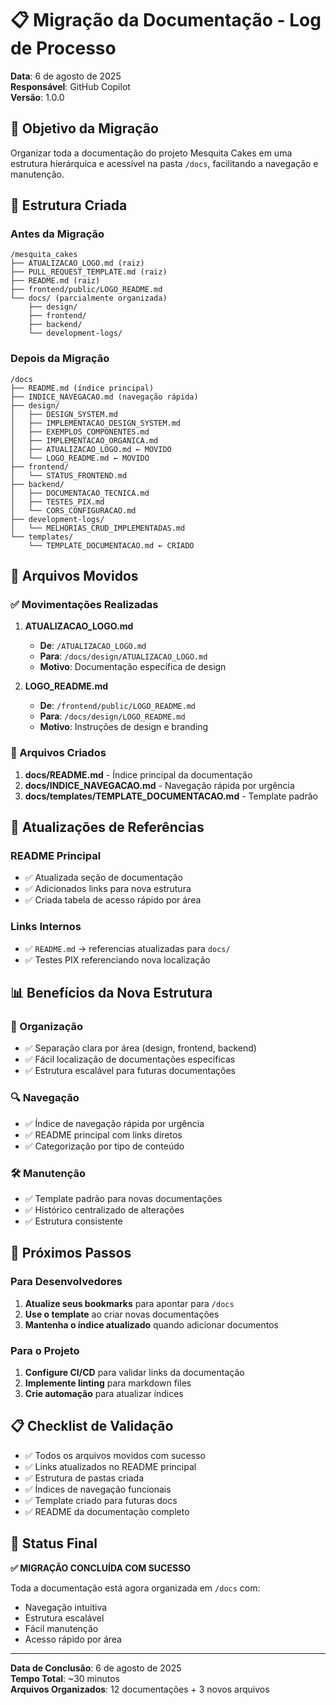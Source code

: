 # 📋 Migração da Documentação - Log de Processo

**Data**: 6 de agosto de 2025  
**Responsável**: GitHub Copilot  
**Versão**: 1.0.0

## 🎯 Objetivo da Migração

Organizar toda a documentação do projeto Mesquita Cakes em uma estrutura hierárquica e acessível na pasta `/docs`, facilitando a navegação e manutenção.

## 📁 Estrutura Criada

### Antes da Migração
```
/mesquita_cakes
├── ATUALIZACAO_LOGO.md (raiz)
├── PULL_REQUEST_TEMPLATE.md (raiz)
├── README.md (raiz)
├── frontend/public/LOGO_README.md
└── docs/ (parcialmente organizada)
    ├── design/
    ├── frontend/
    ├── backend/
    └── development-logs/
```

### Depois da Migração
```
/docs
├── README.md (índice principal)
├── INDICE_NAVEGACAO.md (navegação rápida)
├── design/
│   ├── DESIGN_SYSTEM.md
│   ├── IMPLEMENTACAO_DESIGN_SYSTEM.md
│   ├── EXEMPLOS_COMPONENTES.md
│   ├── IMPLEMENTACAO_ORGANICA.md
│   ├── ATUALIZACAO_LOGO.md ← MOVIDO
│   └── LOGO_README.md ← MOVIDO
├── frontend/
│   └── STATUS_FRONTEND.md
├── backend/
│   ├── DOCUMENTACAO_TECNICA.md
│   ├── TESTES_PIX.md
│   └── CORS_CONFIGURACAO.md
├── development-logs/
│   └── MELHORIAS_CRUD_IMPLEMENTADAS.md
└── templates/
    └── TEMPLATE_DOCUMENTACAO.md ← CRIADO
```

## 🔄 Arquivos Movidos

### ✅ Movimentações Realizadas

1. **ATUALIZACAO_LOGO.md**
   - **De**: `/ATUALIZACAO_LOGO.md`
   - **Para**: `/docs/design/ATUALIZACAO_LOGO.md`
   - **Motivo**: Documentação específica de design

2. **LOGO_README.md**
   - **De**: `/frontend/public/LOGO_README.md`
   - **Para**: `/docs/design/LOGO_README.md`
   - **Motivo**: Instruções de design e branding

### 📝 Arquivos Criados

1. **docs/README.md** - Índice principal da documentação
2. **docs/INDICE_NAVEGACAO.md** - Navegação rápida por urgência
3. **docs/templates/TEMPLATE_DOCUMENTACAO.md** - Template padrão

## 🔗 Atualizações de Referências

### README Principal
- ✅ Atualizada seção de documentação
- ✅ Adicionados links para nova estrutura
- ✅ Criada tabela de acesso rápido por área

### Links Internos
- ✅ `README.md` → referencias atualizadas para `docs/`
- ✅ Testes PIX referenciando nova localização

## 📊 Benefícios da Nova Estrutura

### 🎯 Organização
- ✅ Separação clara por área (design, frontend, backend)
- ✅ Fácil localização de documentações específicas
- ✅ Estrutura escalável para futuras documentações

### 🔍 Navegação
- ✅ Índice de navegação rápida por urgência
- ✅ README principal com links diretos
- ✅ Categorização por tipo de conteúdo

### 🛠️ Manutenção
- ✅ Template padrão para novas documentações
- ✅ Histórico centralizado de alterações
- ✅ Estrutura consistente

## 🚀 Próximos Passos

### Para Desenvolvedores
1. **Atualize seus bookmarks** para apontar para `/docs`
2. **Use o template** ao criar novas documentações
3. **Mantenha o índice atualizado** quando adicionar documentos

### Para o Projeto
1. **Configure CI/CD** para validar links da documentação
2. **Implemente linting** para markdown files
3. **Crie automação** para atualizar índices

## 📋 Checklist de Validação

- ✅ Todos os arquivos movidos com sucesso
- ✅ Links atualizados no README principal
- ✅ Estrutura de pastas criada
- ✅ Índices de navegação funcionais
- ✅ Template criado para futuras docs
- ✅ README da documentação completo

## 🎉 Status Final

**✅ MIGRAÇÃO CONCLUÍDA COM SUCESSO**

Toda a documentação está agora organizada em `/docs` com:
- Navegação intuitiva
- Estrutura escalável  
- Fácil manutenção
- Acesso rápido por área

---

**Data de Conclusão**: 6 de agosto de 2025  
**Tempo Total**: ~30 minutos  
**Arquivos Organizados**: 12 documentações + 3 novos arquivos

